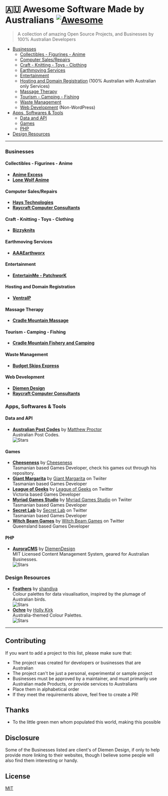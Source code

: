 # :australia: Awesome Software Made by Australians [![Awesome](https://awesome.re/badge.svg)](https://awesome.re)

> A collection of amazing Open Source Projects, and Businesses by 100% Australian Developers

- [Businesses](#biz)
  - [Collectibles - Figurines - Anime](#bizcollectibles)
  - [Computer Sales/Repairs](#bizsales)
  - [Craft - Knitting - Toys - Clothing](#craft)
  - [Earthmoving Services](#earthmoving)
  - [Entertainment](#entertainment)
  - [Hosting and Domain Registration](#bizhosting) (100% Australian with Australian only Services)
  - [Massage Therapy](#therapy)
  - [Tourism - Camping - Fishing](#tourism)
  - [Waste Management](#bizwaste)
  - [Web Development](#bizweb) (Non-WordPress)
- [Apps, Softwares & Tools](#apps)
  - [Data and API](#appdata)
  - [Games](#games)
  - [PHP](#appsphp)
- [Design Resources](#design)

<hr>

<a name="biz"></a>
### Businesses
<a name="bizcollectibles)"></a>
#### Collectibles - Figurines - Anime
- **[Anime Excess](https://animeexcess.com.au/)**
- **[Lone Wolf Anime](https://lonewolfanime.com.au/)**
<a name="bizsale"></a>
#### Computer Sales/Repairs
- **[Hays Technologies](https://haystechnologies.com.au/)**
- **[Raycraft Computer Consultants](https://raycraft.com.au/)**
<a name="craft"></a>
#### Craft - Knitting - Toys - Clothing
- **[Bizzyknits](https://bizzyknits.biz/)**
<a name="earthmoving"></a>
#### Earthmoving Services
- **[AAAEarthworx](https://aaaearthworx.com.au/)**
<a name="entertainment"></a>
#### Entertainment
- **[EntertainMe - PatchworK](https://entertainme.net.au/)**
<a name="bizhosting"></a>
#### Hosting and Domain Registration
- **[VentraIP](https://ventraip.com.au/)**
<a name="therapy"></a>
#### Massage Therapy
- **[Cradle Mountain Massage](https://cradlemountainmassage.com.au/)**
<a name="tourism"></a>
#### Tourism - Camping - Fishing
- **[Cradle Mountain Fishery and Camping](https://cradlemountainfisheryandcamping.com.au/)**
<a name="bizwaste"></a>
#### Waste Management
- **[Budget Skips Express](https://budgetskipsexpress.com.au/)**
<a name="bizweb"></a>
#### Web Development
- **[Diemen Design](https://diemen.design/)**
- **[Raycraft Computer Consultants](https://raycraft.com.au/)**
<a name="apps"></a>
### Apps, Softwares & Tools
<a name="appdata"></a>
#### Data and API
- **[Australian Post Codes](https://github.com/matthewproctor/australianpostcodes)** by [Matthew Proctor](https://github.com/matthewproctor)  
  Australian Post Codes.  
  ![Stars](https://img.shields.io/github/stars/matthewproctor/australianpostcodes?style=flat-square)
#### Games
<a name="games"></a>
- **[Cheeseness](https://github.com/Cheeseness)** by [Cheeseness](https://github.com/Cheeseness)  
  Tasmanian based Games Developer, check his games out through his repository.
- **[Giant Margarita](https://www.giantmargarita.com/)** by [Giant Margarita](https://twitter.com/GiantMargarita) on Twiiter  
  Tasmanian based Games Developer
- **[League of Geeks](https://www.leagueofgeeks.com/)** by [League of Geeks](https://twitter.com/LeagueofGeeks) on Twitter  
  Victoria based Games Developer
- **[Myriad Games Studio](http://myriadgamesstudio.com/)** by [Myriad Games Studio](https://twitter.com/MyriadGS) on Twiiter  
  Tasmanian based Games Developer
- **[Secret Lab](https://secretlab.games/)** by [Secret Lab](https://twitter.com/thesecretlab) on Twitter  
  Tasmanian based Games Developer
- **[Witch Beam Games](https://witchbeam.com.au/)** by [Witch Beam Games](https://twitter.com/witchbeamgames) on Twitter  
  Queensland based Games Developer
<a name="appsphp"></a>
#### PHP
- **[AuroraCMS](https://github.com/diemendesign/AuroraCMS)** by [DiemenDesign](https://github.com/diemendesign)  
  MIT Licensed Content Management System, geared for Australian Businesses.  
  ![Stars](https://img.shields.io/github/stars/diemendesign/AuroraCMS?style=flat-square)
<a name="design"></a>
### Design Resources
- **[Feathers](https://github.com/shandiya/feathers)** by [shandiya](https://github.com/shandiya)  
  Colour palettes for data visualisation, inspired by the plumage of Australian birds.  
  ![Stars](https://img.shields.io/github/stars/shandiya/feathers?style=flat-square)
- **[Ochre](https://github.com/hollylkirk/ochRe)** by [Holly Kirk](https://github.com/hollylkirk)  
  Australia-themed Colour Palettes.  
  ![Stars](https://img.shields.io/github/stars/hollylkirk/ochRe?style=flat-square)

<hr>

## Contributing

If you want to add a project to this list, please make sure that:

- The project was created for developers or businesses that are Australian
- The project can't be just a personal, experimental or sample project
- Businesses must be approved by a maintainer, and must primarily use Australian made Products, or provide services to Australians
- Place them in alphabetical order
- If they meet the requirements above, feel free to create a PR!

## Thanks
- To the little green men whom populated this world, making this possible

## Disclosure

Some of the Businesses listed are client's of Diemen Design, if only to help provide more linking to their websites, though I believe some people will also find them interesting or handy.

## License

[MIT](/license)
